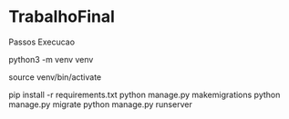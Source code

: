 # TrabalhoFinal

Passos Execucao

python3 -m venv venv 

source venv/bin/activate

pip install -r requirements.txt
python manage.py makemigrations
python manage.py migrate
python manage.py runserver
